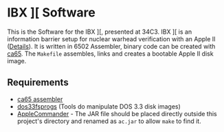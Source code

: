 # IBX ]\[ Software

This is the Software for the IBX ]\[, presented at 34C3. IBX ]\[ is an information barrier setup for nuclear warhead verification with an Apple II ([Details](http://www.vintageverification.org)). It is written in 6502 Assembler, binary code can be created with [ca65](http://www.cc65.org). 
The `Makefile` assembles, links and creates a bootable Apple II disk image. 

## Requirements 
* [ca65 assembler](www.cc65.org)
* [dos33fsprogs](https://github.com/deater/dos33fsprogs) (Tools do manipulate DOS 3.3 disk images)
* [AppleCommander](https://applecommander.github.io/) - The JAR file should be placed directly outside this project's directory and renamed as `ac.jar` to allow `make` to find it. 

